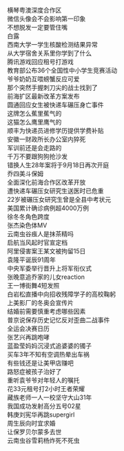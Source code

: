 横琴粤澳深度合作区  
微信头像会不会影响第一印象  
不想脱发一定要管住嘴  
白露  
西南大学一学生核酸检测结果异常  
从大学宿舍关系里你学到了什么  
腾讯游戏回应租号打游戏  
教育部公布36个全国性中小学生竞赛活动  
爷爷奶奶互喂螃蟹反应可爱  
那个突然手握刺刀尖的战士找到了  
前海扩区最新改革方案发布  
圆通回应女生被快递车碾压身亡事件  
这牌怎么蕉里蕉气的  
这猫怎么鹰里鹰气的  
顺丰为快递员进修学历提供学费补贴  
安徽一财政所长办公室内猝死  
军训前还是会走路的  
千万不要跟狗狗抢沙发  
错换人生28年案将于9月18日再次开庭  
乔四美斗保姆  
全面深化前海合作区改革开放  
遭快递车碾压女研究生送医时已危重  
22岁被碾压女研究生曾是全县中考状元  
美国累计确诊病例超4000万例  
徐冬冬角色跨度  
张杰染色体MV  
云南虫谷痋人是抹茶精吗  
启航当风起时官宣定档  
阿里侵害案王某文被拘留15日  
袁隆平诞辰91周年  
中央军委举行晋升上将军衔仪式  
张晚意追乔家的儿女reaction  
王一博街舞4短发照  
白岩松直播中向招收残障学子的高校鞠躬  
上美影厂的冬奥会宣传片  
结婚前需要慎重考虑哪些因素  
普京说保存历史记忆反对歪曲二战事件  
全运会决赛日历  
张艺兴再跳咆哮  
蓝盈莹妈妈沉浸式追婆婆的镯子  
买车3年不知有空调热晕出车祸  
有些钱还是让美甲店赚吧  
路怒症被孩子治好了  
重听袁爷爷对年轻人的嘱托  
花33元租号打2小时王者荣耀  
藏族老师一人一校坚守大山31年  
我国成功发射高分五号02星  
韩庚刘宪华再跳supergirl  
周生辰向时宜求婚  
让保罗贝尔蒙多去世  
云南虫谷雪莉杨炸死不死虫  
